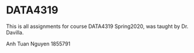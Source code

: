 # DATA4319

This is all assignments for course DATA4319 Spring2020, was taught by Dr. Davilla.

Anh Tuan Nguyen
1855791
